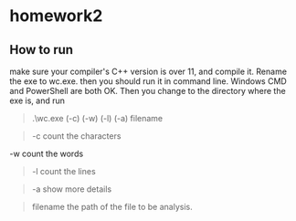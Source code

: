 # homework2
## How to run 
make sure your compiler's C++ version is over 11, and compile it. Rename the exe to wc.exe.
then you should run it in command line. Windows CMD and PowerShell are both OK.
Then you change to the directory where the exe is, and run
> .\wc.exe (-c) (-w) (-l) (-a) filename

> -c count the characters

-w count the words

> -l count the lines

> -a show more details

> filename the path of the file to be analysis.



